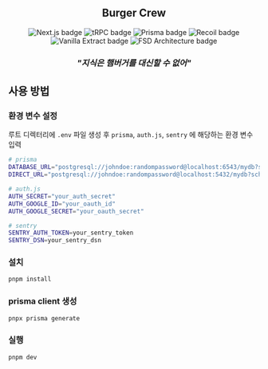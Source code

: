 <div align="center">
  <h2>Burger Crew</h2>
  <p align="center">
    <img src="https://img.shields.io/badge/Next.js-000000?style=flat-square&logo=nextdotjs&logoColor=white" alt="Next.js badge">
    <img src="https://img.shields.io/badge/-tRPC-2596BE?style=flat&logo=trpc&logoColor=white" alt="tRPC badge">
    <img src="https://img.shields.io/badge/Prisma-2D3748?style=flat-square&logo=prisma&logoColor=white" alt="Prisma badge">
    <img src="https://img.shields.io/badge/Recoil-3563F2?style=flat-square&logo=recoil&logoColor=white" alt="Recoil badge">
    <img src="https://img.shields.io/badge/Vanilla%20Extract-1EC5C4?style=flat-square&logo=vanilla&logoColor=white" alt="Vanilla Extract badge">
    <img src="https://img.shields.io/badge/FSD%20Architecture-007ACC?style=flat-square&logo=architecture&logoColor=white" alt="FSD Architecture badge">
  </p>
  <h3><b><i>"지식은 햄버거를 대신할 수 없어"</i></b></h3>
</div>

## 사용 방법

### 환경 변수 설정

루트 디렉터리에 `.env` 파일 생성 후 `prisma`, `auth.js`, `sentry` 에 해당하는 환경 변수 입력

```sh
# prisma
DATABASE_URL="postgresql://johndoe:randompassword@localhost:6543/mydb?schema=public?pgbouncer=true"
DIRECT_URL="postgresql://johndoe:randompassword@localhost:5432/mydb?schema=public"

# auth.js
AUTH_SECRET="your_auth_secret"
AUTH_GOOGLE_ID="your_oauth_id"
AUTH_GOOGLE_SECRET="your_oauth_secret"

# sentry
SENTRY_AUTH_TOKEN=your_sentry_token
SENTRY_DSN=your_sentry_dsn
```

### 설치

```sh
pnpm install
```

### prisma client 생성

```sh
pnpx prisma generate
```

### 실행

```sh
pnpm dev
```

